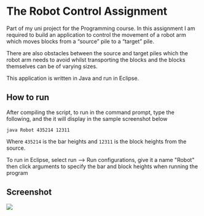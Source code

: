 # The Robot Control Assignment


Part of my uni project for the Programming course. In this assignment I am required to build an application to control the movement of a robot arm which moves blocks from a “source” pile to a “target” pile. 

There are also obstacles between the source and target piles which the robot arm needs to avoid whilst 
transporting the blocks and the blocks themselves can be of varying sizes. 

This application is written in Java and run in Eclipse.

## How to run

After compiling the script, to run in the command prompt, type the following, and the it will display in the sample screenshot below

`java Robot 435214 12311`

Where `435214` is the bar heights and `12311` is the block heights from the source.

To run in Eclipse, select run --> Run configurations, give it a name "Robot" then click arguments to specify the bar and block heights when running the program



## Screenshot

![](https://github.com/yvien226/Gaming/blob/master/The%20Robot%20control/image/screeenshot_robotcontrol.PNG)
